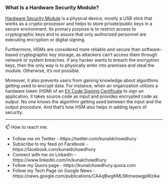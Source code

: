 ### What Is a Hardware Security Module?
<a href="https://www.kunal-chowdhury.com/2023/02/hardware-security-module-hsm.html">Hardware Security Module</a> is a physical device, mostly a USB stick that works as a crypto-processor and helps to store private/public keys in a secure environment. Its primary purpose is to restrict access to cryptographic keys and to assure that only authorized personnel are executing encryption or digital signing.

Furthermore, HSMs are considered more reliable and secure than software-based cryptographic key storage, as attackers can’t access them through network or system breaches. if any hacker wants to breach the encryption keys, then the only way is to physically enter into premises and steal the module. Otherwise, it’s not possible.

Moreover, it also prevents users from gaining knowledge about algorithms getting used to encrypt data. For instance, when an organization utilizes a hardware token (HSM) of an <a href="https://signmycode.com/ev-code-signing">EV Code Signing Certificate</a> to sign an application, it takes source code as input and provides encrypted code as output. No one knows the algorithm getting used between the input and the output procedure. And that’s how HSM also helps in adding layers of security.

<hr/>

📫 How to reach me:
<ul>
  <li>Follow me on Twitter - https://twitter.com/kunaldchowdhury</li>
  <li>Subscribe to my feed on Facebook - https://facebook.com/kunaldchowdhury</li>
  <li>Connect with me on LinkedIn - https://www.linkedin.com/in/kunalchowdhury</li>
  <li>Follow my Quora page - https://kunalchowdhury.quora.com</li>
  <li>Follow my Tech Page on Google News - https://news.google.com/publications/CAAqBwgKML6KmwswgpWzAw</li>
</ul>


<!--
**kunal-chowdhury/kunal-chowdhury** is a ✨ _special_ ✨ repository because its `README.md` (this file) appears on your GitHub profile.

Here are some ideas to get you started:

- 🔭 I’m currently working on ...
- 🌱 I’m currently learning ...
- 👯 I’m looking to collaborate on ...
- 🤔 I’m looking for help with ...
- 💬 Ask me about ...
- 📫 How to reach me:
- 😄 Pronouns: ...
- ⚡ Fun fact: ...
-->
